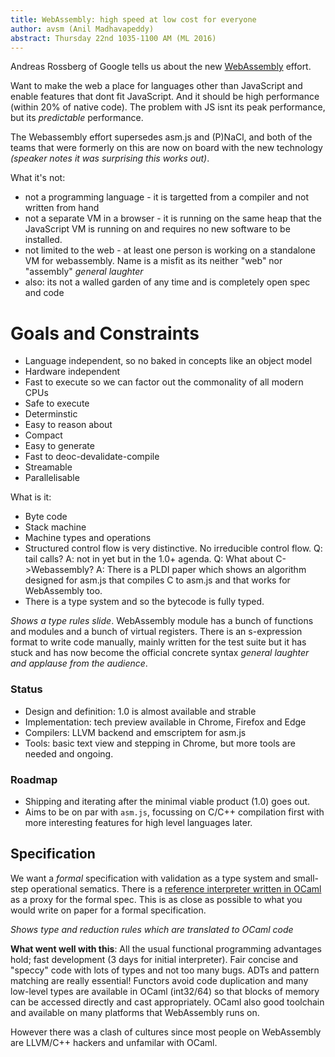 ```yaml
---
title: WebAssembly: high speed at low cost for everyone
author: avsm (Anil Madhavapeddy)
abstract: Thursday 22nd 1035-1100 AM (ML 2016)
---
```


Andreas Rossberg of Google tells us about the new [WebAssembly](https://github.com/WebAssembly) effort.

Want to make the web a place for languages other than JavaScript and enable
features that dont fit JavaScript. And it should be high performance (within
20% of native code). The problem with JS isnt its peak performance, but its
_predictable_ performance.

The Webassembly effort supersedes asm.js and (P)NaCl, and both of the teams
that were formerly on this are now on board with the new technology *(speaker
notes it was surprising this works out)*.

What it's not:
* not a programming language - it is targetted from a compiler and not written from hand
* not a separate VM in a browser - it is running on the same heap that the JavaScript VM is running on and requires no new software to be installed.
* not limited to the web - at least one person is working on a standalone VM for webassembly. Name is a misfit as its neither "web" nor "assembly" *general laughter*
* also: its not a walled garden of any time and is completely open spec and code

# Goals and Constraints

* Language independent, so no baked in concepts like an object model
* Hardware independent
* Fast to execute so we can factor out the commonality of all modern CPUs
* Safe to execute
* Determinstic
* Easy to reason about 
* Compact
* Easy to generate
* Fast to deoc-devalidate-compile
* Streamable
* Parallelisable

What is it:

* Byte code
* Stack machine
* Machine types and operations
* Structured control flow is very distinctive. No irreducible control flow. Q: tail calls? A: not in yet but in the 1.0+ agenda. Q: What about C->Webassembly? A: There is a PLDI paper which shows an algorithm designed for asm.js that compiles C to asm.js and that works for WebAssembly too.
* There is a type system and so the bytecode is fully typed.

*Shows a type rules slide*.  WebAssembly module has a bunch of functions and modules and a bunch of virtual registers. There is an s-expression format to write code manually, mainly written for the test suite but it has stuck and has now become the official concrete syntax *general laughter and applause from the audience*.

### Status

* Design and definition: 1.0 is almost available and strable
* Implementation: tech preview available in Chrome, Firefox and Edge
* Compilers: LLVM backend and emscriptem for asm.js
* Tools: basic text view and stepping in Chrome, but more tools are needed and ongoing.

### Roadmap

* Shipping and iterating after the minimal viable product (1.0) goes out.
* Aims to be on par with `asm.js`, focussing on C/C++ compilation first with more interesting features for high level languages later.

## Specification

We want a _formal_ specification with validation as a type system and small-step operational sematics. There is a [reference interpreter written in OCaml](https://github.com/WebAssembly/spec) as a proxy for the formal spec.  This is as close as possible to what you would write on paper for a formal specification. 

*Shows type and reduction rules which are translated to OCaml code*

**What went well with this**: All the usual functional programming advantages hold; fast development (3 days for initial interpreter). Fair concise and "speccy" code with lots of types and not too many bugs. ADTs and pattern matching are really essential! Functors avoid code duplication and many low-level types are available in OCaml (int32/64) so that blocks of memory can be accessed directly and cast appropriately. OCaml also good toolchain and available on many platforms that WebAssembly runs on.

However there was a clash of cultures since most people on WebAssembly are LLVM/C++ hackers and unfamilar with OCaml.
